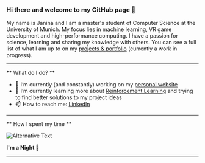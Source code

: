### Hi there and welcome to my GitHub page 👋

My name is Janina and I am a master's student of Computer Science at the University of Munich. My focus lies in machine learning, VR game development and high-performance computing. I have a passion for science, learning and sharing my knowledge with others. You can see a full list of what I am up to on my [projects & portfolio](https://janinamattes.github.io/#profile) (currently a work in progress).

---

** What do I do? **

- 🔭 I’m currently (and constantly) working on my [personal website](https://janinamattes.github.io/#profile)
- 🌱 I’m currently learning more about [Reinforcement Learning](https://github.com/JaninaMattes/Autonomous-Explorer-Drone) and trying to find better solutions to my project ideas
- 📫 How to reach me: [LinkedIn](https://www.linkedin.com/in/janina-mattes/)

---

** How I spent my time **
<!--START_SECTION:waka-->
<img
  src="https://github.com/janinamattes/janinamattes/blob/main/images/stat.svg"
  alt="Alternative Text"
/>
<!--END_SECTION:waka-->

**I'm a Night 🦉**

---
